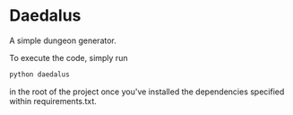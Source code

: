 # Daedalus

A simple dungeon generator.

To execute the code, simply run

```bash
python daedalus
```

in the root of the project once you've installed the dependencies specified
within requirements.txt.

